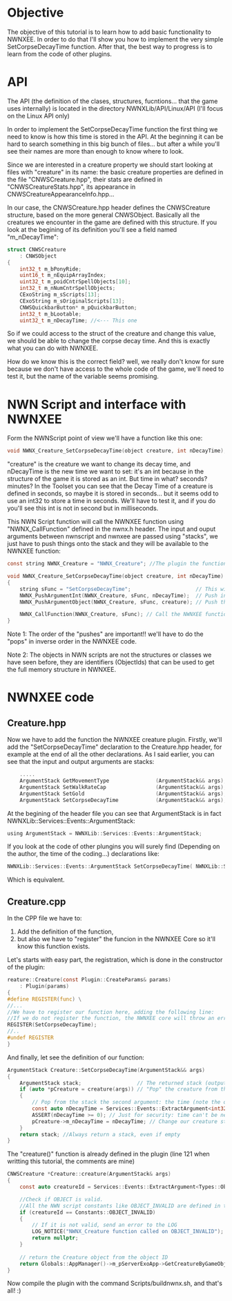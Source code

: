 # Objective 

The objective of this tutorial is to learn how to add basic functionality to NWNXEE. In order to do that I'll show you how to implement the very simple SetCorpseDecayTime function. After that, the best way to progress is to learn from the code of other plugins. 

# API

The API (the definition of the clases, structures, fucntions... that the game uses internally) is located in the directory NWNXLib/API/Linux/API (I'll focus on the Linux API only)

In order to implement the SetCorpseDecayTime function the first thing we need to know is how this time is stored in the API. At the beginning it can be hard to search something in this big bunch of files... but after a while you'll see their names are more than enough to know where to look. 

Since we are interested in a creature property we should start looking at files with "creature" in its name: the basic creature properties are defined in the file "CNWSCreature.hpp", their stats are defined in "CNWSCreatureStats.hpp", its appearance in CNWSCreatureAppearanceInfo.hpp... 

In our case, the CNWSCreature.hpp header defines the CNWSCreature structure, based on the more general CNWSObject. Basically all the creatures we encounter in the game are defined with this structure. If you look at the begining of its definition you'll see a field named "m_nDecayTime":

```C
struct CNWSCreature
    : CNWSObject
{
    int32_t m_bPonyRide;
    uint16_t m_nEquipArrayIndex;
    uint32_t m_poidCntrSpellObjects[10];
    int32_t m_nNumCntrSpellObjects;
    CExoString m_sScripts[13];
    CExoString m_sOriginalScripts[13];
    CNWSQuickbarButton* m_pQuickbarButton;
    int32_t m_bLootable;
    uint32_t m_nDecayTime; //<--- This one
 ```
So if we could access to the struct of the creature and change this value, we should be able to change the corpse decay time. And this is exactly what you can do with NWNXEE.

How do we know this is the correct field? well, we really don't know for sure because we don't have access to the whole code of the game, we'll need to test it, but the name of the variable seems promising.

# NWN Script and interface with NWNXEE

Form the NWNScript point of view we'll have a function like this one:

```C
void NWNX_Creature_SetCorpseDecayTime(object creature, int nDecayTime);
```
"creature" is the creature we want to change its decay time, and nDecayTime is the new time we want to set: it's an int because in the structure of the game it is stored as an int. But time in what? seconds? minutes? In the Toolset you can see that the Decay Time of a creature is defined in seconds, so maybe it is stored in seconds... but it seems odd to use an int32 to store a time in seconds. We'll have to test it, and if you do you'll see this int is not in second but in milliseconds.

This NWN Script function will call the NWNXEE function using "NWNX_CallFunction" defined in the nwnx.h header. The input and ouput arguments between nwnscript and nwnxee are passed using "stacks", we just have to push things onto the stack and they will be available to the NWNXEE function:

```C
const string NWNX_Creature = "NWNX_Creature"; //The plugin the function belongs to

void NWNX_Creature_SetCorpseDecayTime(object creature, int nDecayTime)
{
    string sFunc = "SetCorpseDecayTime";                     // This will be the name of the NWNXEE function we want to call
    NWNX_PushArgumentInt(NWNX_Creature, sFunc, nDecayTime);  // Push into the stack the decay time
    NWNX_PushArgumentObject(NWNX_Creature, sFunc, creature); // Push the creature object ID (no, this is not the object)

    NWNX_CallFunction(NWNX_Creature, sFunc); // Call the NWNXEE function
}
```
Note 1: The order of the "pushes" are important!! we'll have to do the "pops" in inverse order in the NWNXEE code.

Note 2: The objects in NWN scripts are not the structures or classes we have seen before, they are identifiers (ObjectIds) that can be used to get the full memory structure in NWNXEE.

# NWNXEE code

## Creature.hpp
Now we have to add the function the NWNXEE creature plugin. Firstly, we'll add the "SetCorpseDecayTime" declaration to the Creature.hpp header, for example at the end of all the other declarations. As I said earlier, you can see that the input and output arguments are stacks:

```C
    .....
    ArgumentStack GetMovementType               (ArgumentStack&& args);
    ArgumentStack SetWalkRateCap                (ArgumentStack&& args);
    ArgumentStack SetGold                       (ArgumentStack&& args);
    ArgumentStack SetCorpseDecayTime            (ArgumentStack&& args); //<---- Here
```

At the begining of the header file you can see that ArgumentStack is in fact NWNXLib::Services::Events::ArgumentStack:

```C
using ArgumentStack = NWNXLib::Services::Events::ArgumentStack;
```
If you look at the code of other plungins you will surely find (Depending on the author, the time of the coding...) declarations like:

```C
NWNXLib::Services::Events::ArgumentStack SetCorpseDecayTime( NWNXLib::Services::Events::ArgumentStack&& args); 
```
Which is equivalent.

## Creature.cpp

In the CPP file we have to: 

1. Add the definition of the function, 
2. but also we have to "register" the funcion in the NWNXEE Core so it'll know this function exists.

Let's starts with easy part, the registration, which is done in the constructor of the plugin:

```C
reature::Creature(const Plugin::CreateParams& params)
    : Plugin(params)
{
#define REGISTER(func) \
//...
//We have to register our function here, adding the following line:
//If we do not register the function, the NWNXEE core will throw an error if we try to use it
REGISTER(SetCorpseDecayTime); 
//..
#undef REGISTER
}
```
And finally, let see the definition of our function:

```C
ArgumentStack Creature::SetCorpseDecayTime(ArgumentStack&& args)
{
    ArgumentStack stack;                  // The returned stack (output arguments) recquired even if we return nothing
    if (auto *pCreature = creature(args)) // "Pop" the creature from the stack using function creature (see note below)
    {
        // Pop from the stack the second argument: the time (note the order of the two "pops")
        const auto nDecayTime = Services::Events::ExtractArgument<int32_t>(args); 
        ASSERT(nDecayTime >= 0); // Just for security: time can't be negative
        pCreature->m_nDecayTime = nDecayTime; // Change our creature structure
    }
    return stack; //Always return a stack, even if empty
}
``` 
The "creature()" function is already defined in the plugin (line 121 when writting this tutorial, the comments are mine)

```C
CNWSCreature *Creature::creature(ArgumentStack& args)
{
    const auto creatureId = Services::Events::ExtractArgument<Types::ObjectID>(args); //Pop the creature ID 

    //Check if OBJECT is valid. 
    //All the NWN script constants like OBJECT_INVALID are defined in the NWNXLib/API/Constants.hpp file
    if (creatureId == Constants::OBJECT_INVALID) 
    {
        // If it is not valid, send an error to the LOG
        LOG_NOTICE("NWNX_Creature function called on OBJECT_INVALID"); 
        return nullptr;
    }
    
    // return the Creature object from the object ID
    return Globals::AppManager()->m_pServerExoApp->GetCreatureByGameObjectID(creatureId);
}
```

Now compile the plugin with the command Scripts/buildnwnx.sh, and that's all! :)



